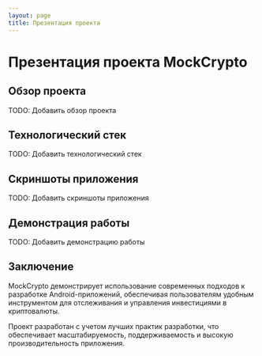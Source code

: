 ```yaml
---
layout: page
title: Презентация проекта
---
```


# Презентация проекта MockCrypto

## Обзор проекта

TODO: Добавить обзор проекта

## Технологический стек

TODO: Добавить технологический стек

## Скриншоты приложения

TODO: Добавить скриншоты приложения

## Демонстрация работы

TODO: Добавить демонстрацию работы

## Заключение

MockCrypto демонстрирует использование современных подходов к разработке Android-приложений, обеспечивая пользователям удобным инструментом для отслеживания и управления инвестициями в криптовалюты.

Проект разработан с учетом лучших практик разработки, что обеспечивает масштабируемость, поддерживаемость и высокую производительность приложения. 